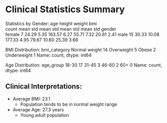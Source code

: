 
Clinical Statistics Summary
===========================

Statistics by Gender:
         age                height       weight           bmi      
       count   mean    std    mean   std   mean    std   mean   std
gender                                                             
female     7  24.29   5.35  163.57  6.27  55.71   7.32  20.81  2.41
male      15  30.33  10.08  177.33  4.95  79.67  10.60  25.39  3.66

BMI Distribution:
bmi_category
Normal weight    14
Overweight        5
Obese             2
Underweight       1
Name: count, dtype: int64

Age Distribution:
age_group
18-30    17
31-45     3
46-60     2
60+       0
Name: count, dtype: int64

Clinical Interpretations:
-------------------------
- Average BMI: 23.1
  - Population tends to be in normal weight range
- Average Age: 27.3 years
  - Young adult population
